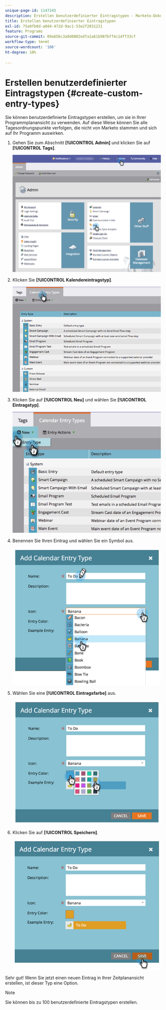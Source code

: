 ```yaml
---
unique-page-id: 1147245
description: Erstellen benutzerdefinierter Eintragstypen - Marketo-Dokumente - Produktdokumentation
title: Erstellen benutzerdefinierter Eintragstypen
exl-id: 75a0fb0d-a0d4-472d-9ac1-53e2f2831221
feature: Programs
source-git-commit: 09a656c3a0d0002edfa1a61b987bff4c1dff33cf
workflow-type: tm+mt
source-wordcount: '106'
ht-degree: 10%

---
```


# Erstellen benutzerdefinierter Eintragstypen {#create-custom-entry-types}

Sie können benutzerdefinierte Eintragstypen erstellen, um sie in Ihrer Programmplanansicht zu verwenden. Auf diese Weise können Sie alle Tagesordnungspunkte verfolgen, die nicht von Marketo stammen und sich auf Ihr Programm auswirken.

1. Gehen Sie zum Abschnitt **[!UICONTROL Admin]** und klicken Sie auf **[!UICONTROL Tags]**.

   ![](assets/admintags.png)

1. Klicken Sie **[!UICONTROL Kalendereintragstyp]**.

   ![](assets/image2014-9-15-15-3a41-3a33.png)

1. Klicken Sie auf **[!UICONTROL Neu]** und wählen Sie **[!UICONTROL Eintragstyp]**.

   ![](assets/image2014-9-15-15-3a41-3a58.png)

1. Benennen Sie Ihren Eintrag und wählen Sie ein Symbol aus.

   ![](assets/image2014-9-15-16-3a11-3a24.png)

1. Wählen Sie eine **[!UICONTROL Eintragsfarbe]** aus.

   ![](assets/image2014-9-15-16-3a3-3a55.png)

1. Klicken Sie auf **[!UICONTROL Speichern]**.

   ![](assets/image2014-9-15-16-3a4-3a14.png)

Sehr gut! Wenn Sie jetzt einen neuen Eintrag in Ihrer Zeitplanansicht erstellen, ist dieser Typ eine Option.

>[!NOTE]
>
>Sie können bis zu 100 benutzerdefinierte Eintragstypen erstellen.
